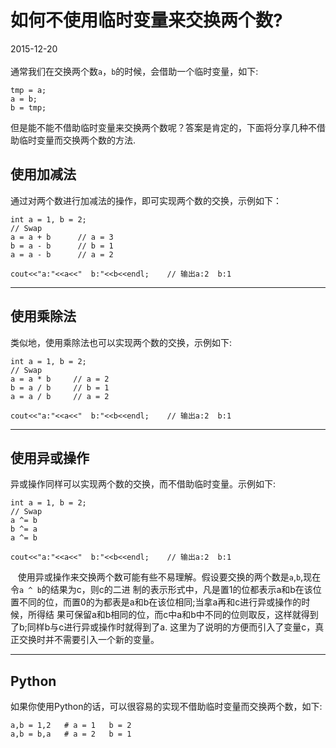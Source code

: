 # 如何不使用临时变量来交换两个数?      
2015-12-20     <br />           
通常我们在交换两个数`a`，`b`的时候，会借助一个临时变量，如下:             

    tmp = a;
    a = b;
    b = tmp;
但是能不能不借助临时变量来交换两个数呢？答案是肯定的，下面将分享几种不借助临时变量而交换两个数的方法.             

## 使用加减法     
通过对两个数进行加减法的操作，即可实现两个数的交换，示例如下：        

    int a = 1, b = 2;       
    // Swap
    a = a + b      // a = 3
    b = a - b      // b = 1
    a = a - b      // a = 2
    
    cout<<"a:"<<a<<"  b:"<<b<<endl;    // 输出a:2  b:1

----------
## 使用乘除法
类似地，使用乘除法也可以实现两个数的交换，示例如下:          

    int a = 1, b = 2;
    // Swap
    a = a * b     // a = 2
    b = a / b     // b = 1
    a = a / b     // a = 2
    
    cout<<"a:"<<a<<"  b:"<<b<<endl;    // 输出a:2  b:1

----------
## 使用异或操作            
异或操作同样可以实现两个数的交换，而不借助临时变量。示例如下:            

    int a = 1, b = 2;
    // Swap
    a ^= b
    b ^= a
    a ^= b
    
    cout<<"a:"<<a<<"  b:"<<b<<endl;    // 输出a:2  b:1
&nbsp;&nbsp;&nbsp;使用异或操作来交换两个数可能有些不易理解。假设要交换的两个数是`a`,`b`,现在令`a ^ b`的结果为c，则c的二进
制的表示形式中，凡是置1的位都表示a和b在该位置不同的位，而置0的为都表是a和b在该位相同;当拿a再和c进行异或操作的时候，所得结
果可保留a和b相同的位，而c中a和b中不同的位则取反，这样就得到了b;同样b与c进行异或操作时就得到了a.
这里为了说明的方便而引入了变量c，真正交换时并不需要引入一个新的变量。           

---------
## Python
如果你使用Python的话，可以很容易的实现不借助临时变量而交换两个数，如下:            

    a,b = 1,2   # a = 1   b = 2
    a,b = b,a   # a = 2   b = 1
